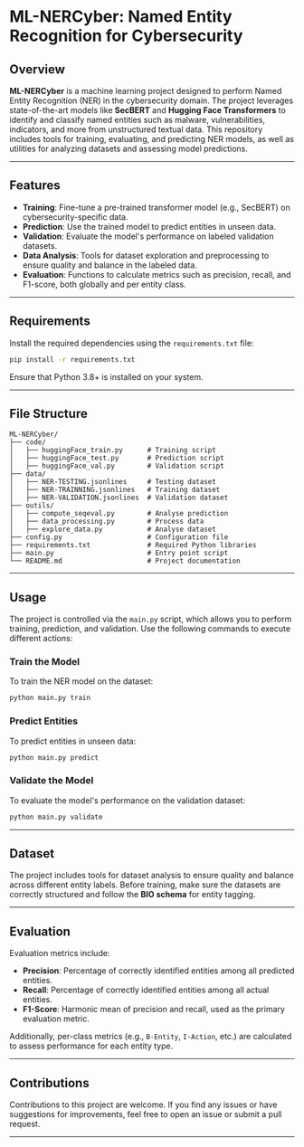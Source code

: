 # ML-NERCyber: Named Entity Recognition for Cybersecurity

## Overview

**ML-NERCyber** is a machine learning project designed to perform Named Entity Recognition (NER) in the cybersecurity domain. The project leverages state-of-the-art models like **SecBERT** and **Hugging Face Transformers** to identify and classify named entities such as malware, vulnerabilities, indicators, and more from unstructured textual data. This repository includes tools for training, evaluating, and predicting NER models, as well as utilities for analyzing datasets and assessing model predictions.

---

## Features

- **Training**: Fine-tune a pre-trained transformer model (e.g., SecBERT) on cybersecurity-specific data.
- **Prediction**: Use the trained model to predict entities in unseen data.
- **Validation**: Evaluate the model's performance on labeled validation datasets.
- **Data Analysis**: Tools for dataset exploration and preprocessing to ensure quality and balance in the labeled data.
- **Evaluation**: Functions to calculate metrics such as precision, recall, and F1-score, both globally and per entity class.

---

## Requirements

Install the required dependencies using the `requirements.txt` file:

```bash
pip install -r requirements.txt
```

Ensure that Python 3.8+ is installed on your system.

---

## File Structure

```
ML-NERCyber/
├── code/
│   ├── huggingFace_train.py      # Training script
│   ├── huggingFace_test.py       # Prediction script
│   ├── huggingFace_val.py        # Validation script
├── data/
│   ├── NER-TESTING.jsonlines     # Testing dataset   
│   ├── NER-TRAINNING.jsonlines   # Training dataset  
│   ├── NER-VALIDATION.jsonlines  # Validation dataset
├── outils/
│   ├── compute_seqeval.py     	  # Analyse prediction  
│   ├── data_processing.py     	  # Process data  
│   ├── explore_data.py     	  # Analyse dataset
├── config.py                     # Configuration file
├── requirements.txt              # Required Python libraries
├── main.py                       # Entry point script
└── README.md                     # Project documentation
```

---

## Usage

The project is controlled via the `main.py` script, which allows you to perform training, prediction, and validation. Use the following commands to execute different actions:

### Train the Model

To train the NER model on the dataset:

```bash
python main.py train
```

### Predict Entities

To predict entities in unseen data:

```bash
python main.py predict
```

### Validate the Model

To evaluate the model's performance on the validation dataset:

```bash
python main.py validate
```

---

## Dataset

The project includes tools for dataset analysis to ensure quality and balance across different entity labels. Before training, make sure the datasets are correctly structured and follow the **BIO schema** for entity tagging.

---

## Evaluation

Evaluation metrics include:

- **Precision**: Percentage of correctly identified entities among all predicted entities.
- **Recall**: Percentage of correctly identified entities among all actual entities.
- **F1-Score**: Harmonic mean of precision and recall, used as the primary evaluation metric.

Additionally, per-class metrics (e.g., `B-Entity`, `I-Action`, etc.) are calculated to assess performance for each entity type.

---

## Contributions

Contributions to this project are welcome. If you find any issues or have suggestions for improvements, feel free to open an issue or submit a pull request.

---
